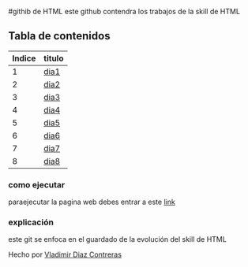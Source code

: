#githib de HTML
este github contendra los trabajos de la skill de HTML 

## Tabla de contenidos
| Indice| titulo |
|--|--|
| 1 |  [dia1](https://github.com/VladimirDiazContreras/HTML_S1_DiazContrerasVladimir/tree/main/dia1) |
| 2 | [dia2](https://github.com/VladimirDiazContreras/HTML_S1_DiazContrerasVladimir/tree/main/dia2) |
| 3 | [dia3](https://github.com/VladimirDiazContreras/HTML_S1_DiazContrerasVladimir/tree/main/dia3) | 
| 4 | [dia4](https://github.com/VladimirDiazContreras/HTML_S1_DiazContrerasVladimir/tree/main/dia4) | 
| 5 | [dia5](https://github.com/VladimirDiazContreras/HTML_S1_DiazContrerasVladimir/tree/main/dia5) | 
| 6 | [dia6](https://github.com/VladimirDiazContreras/HTML_S1_DiazContrerasVladimir/tree/main/dia5) | 
| 7 | [dia7](https://github.com/VladimirDiazContreras/HTML_S1_DiazContrerasVladimir/tree/main/dia7) | 
| 8 | [dia8](https://github.com/VladimirDiazContreras/HTML_S1_DiazContrerasVladimir/tree/main/dia8) | 




### como ejecutar 
paraejecutar la pagina web debes entrar a este  [link](https://vladimirdiazcontreras.github.io/HTML_S1_DiazContrerasVladimir)  



### explicación  
este git   se enfoca en el guardado de la evolución del skill de HTML 


Hecho por [Vladimir Diaz Contreras](https://github.com/VladimirDiazContreras)  
